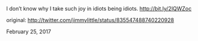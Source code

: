 I don’t know why I take such joy in idiots being idiots. http://bit.ly/2lQWZoc 

original: http://twitter.com/jimmylittle/status/835547488740220928 

February 25, 2017